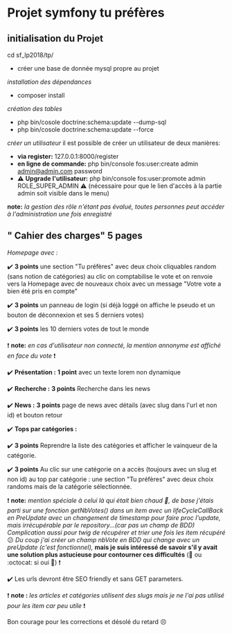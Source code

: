 # Projet symfony tu préfères
initialisation du Projet
--------------------------

cd sf_lp2018/tp/

- créer une base de donnée mysql propre au projet

*installation des dépendances*
- composer install


*création des tables*
- php bin/cosole doctrine:schema:update --dump-sql
- php bin/cosole doctrine:schema:update --force

*créer un utilisateur*
il est possible de créer un utilisateur de deux manières:
- **via register:** 127.0.0.1:8000/register
- **en ligne de commande:** php bin/console fos:user:create admin admin@admin.com password
- :warning: **Upgrade l'utilisateur:** php bin/console fos:user:promote admin ROLE_SUPER_ADMIN :warning: (nécessaire pour que le lien d'accès à la partie admin soit visible dans le menu)

**note:** *la gestion des rôle n'étant pas évalué, toutes personnes peut accéder à l'administration une fois enregistré*

" Cahier des charges"
5 pages
-------------------
*Homepage avec :*

:heavy_check_mark: **3 points** une section "Tu préfères" avec deux choix cliquables random (sans notion de catégories) au clic on comptabilise le vote et on renvoie vers la Homepage avec de nouveaux choix avec un message "Votre vote a bien été pris en compte"

:heavy_check_mark: **3 points** un panneau de login (si déjà loggé on affiche le pseudo et un bouton de déconnexion et ses 5 derniers votes)

:heavy_check_mark: **3 points** les 10 derniers votes de tout le monde

:heavy_exclamation_mark: **note:** *en cas d'utilisateur non connecté, la mention annonyme est affiché en face du vote* :heavy_exclamation_mark:


:heavy_check_mark: **Présentation :** **1 point** avec un texte lorem non dynamique

:heavy_check_mark: **Recherche :** **3 points** Recherche dans les news

:heavy_check_mark: **News :** **3 points** page de news avec détails (avec slug dans l'url et non id) et bouton retour

:heavy_check_mark: **Tops par catégories :**

:heavy_check_mark:   **3 points** Reprendre la liste des catégories et afficher le vainqueur de la catégorie.

:heavy_check_mark:   **3 points** Au clic sur une catégorie on a accès (toujours avec un slug et non id) au top par catégorie : une section "Tu préfères" avec deux choix randoms mais de la catégorie sélectionnée.

:heavy_exclamation_mark: **note:** *mention spéciale à celui là qui était bien chaud :clap:, de base j'étais parti sur une fonction getNbVotes() dans un item avec un lifeCycleCallBack en PreUpdate avec un changement de timestamp pour faire proc l'update, mais irrécupérable par le repository...(car pas un champ de BDD)*
*Complication aussi pour twig de récupérer et trier une fois les item récupéré* :confused:
*Du coup j'ai créer un champ nbVote en BDD qui change avec un preUpdate (c'est fonctionnel),* **mais je suis intéressé de savoir s'il y avait une solution plus astucieuse pour contourner ces difficultés** (:email: ou :octocat: si oui :pray:) :heavy_exclamation_mark:

:heavy_check_mark: Les urls devront être SEO friendly et sans GET parameters.

:heavy_exclamation_mark: **note :** *les articles et catégories utilisent des slugs mais je ne l'ai pas utilisé pour les item car peu utile* :heavy_exclamation_mark:


Bon courage pour les corrections et désolé du retard :persevere:
